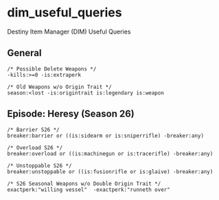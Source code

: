 # dim_useful_queries
Destiny Item Manager (DIM) Useful Queries

## General
```
/* Possible Delete Weapons */
-kills:>=0 -is:extraperk

/* Old Weapons w/o Origin Trait */
season:<lost -is:origintrait is:legendary is:weapon
```


## Episode: Heresy (Season 26)
```
/* Barrier S26 */
breaker:barrier or ((is:sidearm or is:sniperrifle) -breaker:any)

/* Overload S26 */
breaker:overload or ((is:machinegun or is:tracerifle) -breaker:any)

/* Unstoppable S26 */
breaker:unstoppable or ((is:fusionrifle or is:glaive) -breaker:any)

/* S26 Seasonal Weapons w/o Double Origin Trait */ 
exactperk:"willing vessel"  -exactperk:"runneth over"
```

